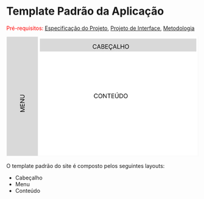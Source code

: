 # Template Padrão da Aplicação

<span style="color:red">Pré-requisitos: <a href="2-Especificação do Projeto.md"> Especificação do Projeto</a></span>, <a href="3-Projeto de Interface.md"> Projeto de Interface</a>, <a href="4-Metodologia.md"> Metodologia</a>

<p align="center"> 
  <img src="img/template.jpeg" width="800">
</p>

<p>
O template padrão do site é composto pelos seguintes layouts:
<ul>
<li>Cabeçalho</li>
<li>Menu</li>
<li>Conteúdo</li>
</ul>
</p>